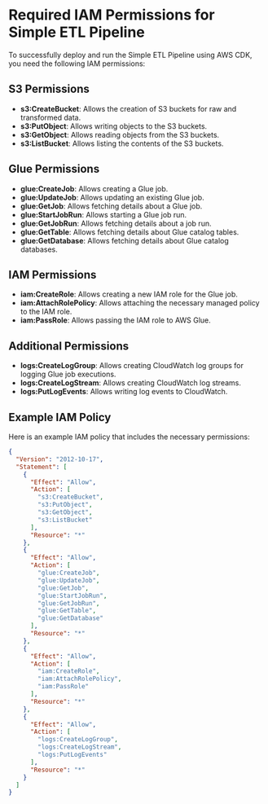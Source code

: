 # Required IAM Permissions for Simple ETL Pipeline

To successfully deploy and run the Simple ETL Pipeline using AWS CDK, you need the following IAM permissions:

## S3 Permissions
- **s3:CreateBucket**: Allows the creation of S3 buckets for raw and transformed data.
- **s3:PutObject**: Allows writing objects to the S3 buckets.
- **s3:GetObject**: Allows reading objects from the S3 buckets.
- **s3:ListBucket**: Allows listing the contents of the S3 buckets.

## Glue Permissions
- **glue:CreateJob**: Allows creating a Glue job.
- **glue:UpdateJob**: Allows updating an existing Glue job.
- **glue:GetJob**: Allows fetching details about a Glue job.
- **glue:StartJobRun**: Allows starting a Glue job run.
- **glue:GetJobRun**: Allows fetching details about a job run.
- **glue:GetTable**: Allows fetching details about Glue catalog tables.
- **glue:GetDatabase**: Allows fetching details about Glue catalog databases.

## IAM Permissions
- **iam:CreateRole**: Allows creating a new IAM role for the Glue job.
- **iam:AttachRolePolicy**: Allows attaching the necessary managed policy to the IAM role.
- **iam:PassRole**: Allows passing the IAM role to AWS Glue.

## Additional Permissions
- **logs:CreateLogGroup**: Allows creating CloudWatch log groups for logging Glue job executions.
- **logs:CreateLogStream**: Allows creating CloudWatch log streams.
- **logs:PutLogEvents**: Allows writing log events to CloudWatch.

## Example IAM Policy
Here is an example IAM policy that includes the necessary permissions:

```json
{
  "Version": "2012-10-17",
  "Statement": [
    {
      "Effect": "Allow",
      "Action": [
        "s3:CreateBucket",
        "s3:PutObject",
        "s3:GetObject",
        "s3:ListBucket"
      ],
      "Resource": "*"
    },
    {
      "Effect": "Allow",
      "Action": [
        "glue:CreateJob",
        "glue:UpdateJob",
        "glue:GetJob",
        "glue:StartJobRun",
        "glue:GetJobRun",
        "glue:GetTable",
        "glue:GetDatabase"
      ],
      "Resource": "*"
    },
    {
      "Effect": "Allow",
      "Action": [
        "iam:CreateRole",
        "iam:AttachRolePolicy",
        "iam:PassRole"
      ],
      "Resource": "*"
    },
    {
      "Effect": "Allow",
      "Action": [
        "logs:CreateLogGroup",
        "logs:CreateLogStream",
        "logs:PutLogEvents"
      ],
      "Resource": "*"
    }
  ]
}
